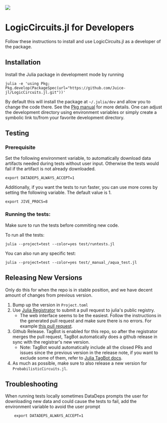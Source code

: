 [![](https://img.shields.io/badge/docs-dev-blue.svg)](https://juice-jl.github.io/LogicCircuits.jl/dev)

# LogicCircuits.jl for Developers

Follow these instructions to install and use LogicCircuits.jl as a developer of the package.

## Installation

Install the Julia package in development mode by running

    julia -e 'using Pkg; Pkg.develop(PackageSpec(url="https://github.com/Juice-jl/LogicCircuits.jl.git"))'

By default this will install the package at `~/.julia/dev` and allow you to change the code there. See the [Pkg manual](https://julialang.github.io/Pkg.jl/v1/managing-packages/#Developing-packages-1) for more details. One can adjust the development directory using environment variables or simply create a symbolic link to/from your favorite development directory.

## Testing


### Prerequisite
Set the following environment variable, to automatically download data artifacts needed during tests without user input. Otherwise the tests would fail if the artifact is not already downloaded.

    export DATADEPS_ALWAYS_ACCEPT=1

Additionally, if you want the tests to run faster, you can use more cores by setting the following variable. The default value is 1.

    export JIVE_PROCS=8

### Running the tests:
Make sure to run the tests before commiting new code.

To run all the tests:

    julia --project=test --color=yes test/runtests.jl

You can also run any specific test:

    julia --project=test --color=yes test/_manual_/aqua_test.jl
    
## Releasing New Versions

Only do this for when the repo is in stable position, and we have decent amount of changes from previous version.

1. Bump up the version in `Project.toml`
2. Use [Julia Registrator](https://github.com/JuliaRegistries/Registrator.jl) to submit a pull request to julia's public registry. 
    - The web interface seems to be the easiest. Follow the instructions in the generated pull request and make sure there is no errors. For example [this pull request](https://github.com/JuliaRegistries/General/pull/15349).
3. Github Release. TagBot is enabled for this repo, so after the registrator merges the pull request, TagBot automatically does a github release in sync with the registrar's new version. 
   - Note: TagBot would automatically include all the closed PRs and issues since the previous version in the release note, if you want to exclude some of them, refer to [Julia TagBot docs](https://github.com/JuliaRegistries/TagBot).
4. As much as possible, make sure to also release a new version for `ProbabilisticCircuits.jl`.


## Troubleshooting

When running tests locally sometimes DataDeps prompts the user for downloading new data and could cause the tests to fail, add the environment variable to avoid the user prompt

```
    export DATADEPS_ALWAYS_ACCEPT=1
```